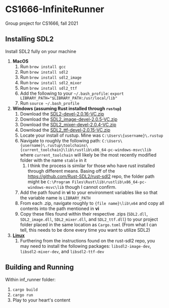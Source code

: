 # CS1666-InfiniteRunner
Group project for CS1666, fall 2021

## Installing SDL2

Install SDL2 fully on your machine
1. **MacOS**
    1. Run `brew install gcc` 
    2. Run `brew install sdl2` 
    3. Run `brew install sdl2_image` 
    4. Run `brew install sdl2_mixer` 
    5. Run `brew install sdl2_ttf` 
    6. Add the following to your `~/.bash_profile`: `export LIBRARY_PATH="$LIBRARY_PATH:/usr/local/lib"`
    7. Run `source ~/.bash_profile`
2. **Windows (assuming Rust installed through `rustup`)**
    1. Download the [SDL2-devel-2.0.16-VC.zip](https://www.libsdl.org/download-2.0.php)
    2. Download the [SDL2_image-devel-2.0.5-VC.zip](https://www.libsdl.org/projects/SDL_image/)
    3. Download the [SDL2_mixer-devel-2.0.4-VC.zip](https://www.libsdl.org/projects/SDL_mixer/)
    4. Download the [SDL2_ttf-devel-2.0.15-VC.zip](https://www.libsdl.org/projects/SDL_ttf/)
    5. Locate your install of rustup. Mine was `C:\Users\{username}\.rustup`
    6. Navigate to roughly the following path: `C:\Users\{username}\.rustup\toolchains\{current_toolchain}\lib\rustlib\x86_64-pc-windows-msvc\lib` where `current_toolchain` will likely be the most recently modified folder with the name `stable` in it
        1. I think the process is similar for those who have rust installed through different means. Basing off of the https://github.com/Rust-SDL2/rust-sdl2 repo, the folder path might be `C:\Program Files\Rust\lib\rustlib\x86_64-pc-windows-msvc\lib` though I cannot confirm.
    7. Add the path found in **vi** to your environment variables like so that the variable name is `LIBRARY_PATH`
    8. From each .zip, navigate roughly to `{file name}\lib\x64` and copy all contents into the path mentioned in **vi**
    9. Copy these files found within their respective .zips (`SDL2.dll`, `SDL2_image.dll`, `SDL2_mixer.dll`, and `SDL2_ttf.dll`) to your project folder placed in the same location as `Cargo.toml` (From what I can tell, this needs to be done every time you want to utilize SDL2)
3. **[Linux](https://github.com/Rust-SDL2/rust-sdl2#linux)**
    1. Furthering from the instructions found on the rust-sdl2 repo, you may need to install the following packages: `libsdl2-image-dev`, `libsdl2-mixer-dev`, and `libsdl2-ttf-dev`

## Building and Running 

Within inf_runner folder:
1. `cargo build`
2. `cargo run`
3. Play to your heart's content
